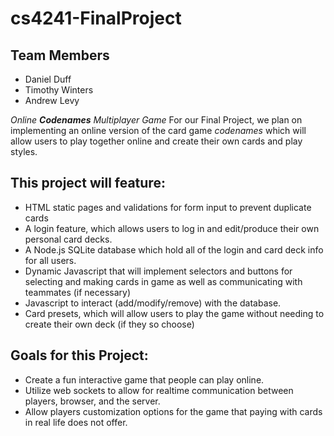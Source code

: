 # cs4241-FinalProject

## Team Members
- Daniel Duff
- Timothy Winters
- Andrew Levy

_Online **Codenames** Multiplayer Game_
For our Final Project, we plan on implementing an online version of the card game _codenames_ which will allow users to play together online and create their own cards and play styles.

## This project will feature:
- HTML static pages and validations for form input to prevent duplicate cards
- A login feature, which allows users to log in and edit/produce their own personal card decks.
- A Node.js SQLite database which hold all of the login and card deck info for all users.
- Dynamic Javascript that will implement selectors and buttons for selecting and making cards in game as well as communicating with teammates (if necessary) 
- Javascript to interact (add/modify/remove) with the database. 
- Card presets, which will allow users to play the game without needing to create their own deck (if they so choose)

## Goals for this Project:
- Create a fun interactive game that people can play online.
- Utilize web sockets to allow for realtime communication between players, browser, and the server.
- Allow players customization options for the game that paying with cards in real life does not offer.
